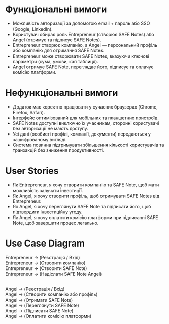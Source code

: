 # Функціональні вимоги

- Можливість авторизації за допомогою email + пароль або SSO (Google, LinkedIn).
- Користувач обирає роль Entrepreneur (створює SAFE Notes) або Angel (отримує та підписує SAFE Notes).
- Entrepreneur створює компанію, а Angel — персональний профіль або компанію для отримання SAFE Notes.
- Entrepreneur може створювати SAFE Notes, вказуючи ключові параметри (сума, умови, кап таблиця).
- Angel отримує SAFE Note, переглядає його, підписує та оплачує комісію платформи.

# Нефункціональні вимоги

- Додаток має коректно працювати у сучасних браузерах (Chrome, Firefox, Safari).
- Інтерфейс оптимізований для мобільних та планшетних пристроїв.
- SAFE Notes доступні виключно їх учасникам, сторонні користувачі без авторизації не мають доступу.
- Усі дані (особисті профілі, компанії, документи) передаються у зашифрованому вигляді.
- Система повинна підтримувати збільшення кількості користувачів та транзакцій без зниження продуктивності.

# User Stories

- Як Entrepreneur, я хочу створити компанію та SAFE Note, щоб мати можливість залучати інвестиції.
- Як Angel, я хочу створити профіль, щоб отримувати SAFE Notes від Entrepreneur.
- Як Angel, я хочу переглянути SAFE Note та підписати його, щоб підтвердити інвестиційну угоду.
- Як Angel, я хочу оплатити комісію платформи при підписанні SAFE Note, щоб завершити процес легально.

# Use Case Diagram

Entrepreneur -> (Реєстрація / Вхід) <br />
Entrepreneur -> (Створити компанію) <br />
Entrepreneur -> (Створити SAFE Note) <br />
Entrepreneur -> (Надіслати SAFE Note Angel) <br /> <br />

Angel -> (Реєстрація / Вхід) <br />
Angel -> (Створити компанію або профіль) <br />
Angel -> (Отримати SAFE Note) <br />
Angel -> (Переглянути SAFE Note) <br />
Angel -> (Підписати SAFE Note) <br />
Angel -> (Оплатити комісію платформи) <br />
